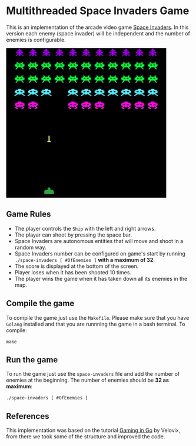 Multithreaded Space Invaders Game
=================================

This is an implementation of the arcade video game [Space Invaders](https://en.wikipedia.org/wiki/Space_Invaders). In this version each enemy (space invader) will be independent and the number of enemies is configurable.

![Space Invaders](space-invaders.png)

Game Rules
----------
- The player controls the `Ship` with the left and right arrows.
- The playar can shoot by pressing the space bar.
- Space Invaders are autonomous entities that will move and shoot in a random way.
- Space Invaders number can be configured on game's start by running `./space-invaders [ #OfEnemies ]` **with a maximum of 32**.
- The score is displayed at the bottom of the screen.
- Player loses when it has been shooted 10 times.
- The player wins the game when it has taken down all its enemies in the map.

Compile the game
----------------

To compile the game just use the `Makefile`. Please make sure that you have `Golang` installed and that you are runnning the game in a bash terminal.
To compile:
```
make
```
Run the game
----------------
To run the game just use the `space-invaders` file and add the number of enemies at the beginning. The number of enemies should be **32 as maximum**:
```
./space-invaders [ #OfEnemies ]
```

References
-----------
This implementation was based on the tutorial [Gaming in Go](https://www.youtube.com/playlist?list=PLOXvU5Ov-cqpjd1_OnczdizY0I64OfH-T) by Velovix, from there we took some of the structure and improved the code.
